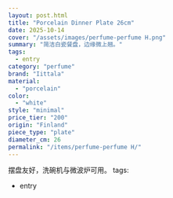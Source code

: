 ```yaml
---
layout: post.html
title: "Porcelain Dinner Plate 26cm"
date: 2025-10-14
cover: "/assets/images/perfume-perfume H.png"
summary: "简洁白瓷餐盘，边缘微上翘。"
tags:
  - entry
category: "perfume"
brand: "Iittala"
material:
  - "porcelain"
color:
  - "white"
style: "minimal"
price_tier: "200"
origin: "Finland"
piece_type: "plate"
diameter_cm: 26
permalink: "/items/perfume-perfume H/"
---
```

摆盘友好，洗碗机与微波炉可用。
tags:
  - entry
